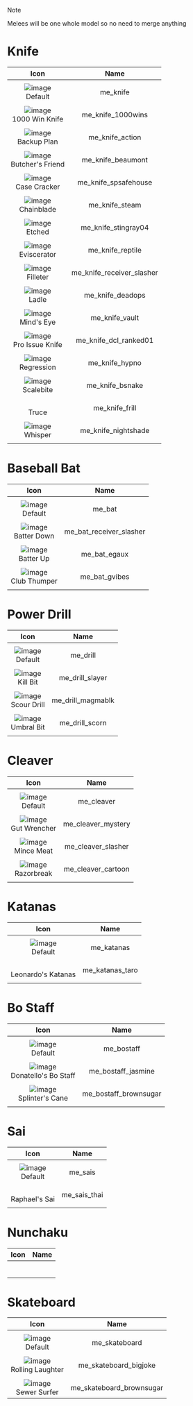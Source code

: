 
> [!NOTE]
> Melees will be one whole model so no need to merge anything





# Knife

| Icon | Name |
| :--: | :--: | 
| | | | | 
![image](https://github.com/user-attachments/assets/1bad4af4-a61e-46cf-8511-d16f0e8902dc) <br> Default | me_knife  | 
| | | | | 
![image](https://github.com/user-attachments/assets/98d33978-4252-442e-99f2-2b0175277d54) <br> 1000 Win Knife | me_knife_1000wins  | 
| | | | | 
![image](https://github.com/user-attachments/assets/71176b63-b385-48bd-9081-c3c01682e8e2) <br> Backup Plan | me_knife_action  | 
| | | | | 
![image](https://github.com/user-attachments/assets/915cc838-fa47-4a78-9417-b0434b530c48)  <br> Butcher's Friend |  me_knife_beaumont | 
| | | | | 
![image](https://github.com/user-attachments/assets/37281918-d70f-43fa-bff1-9777719f13cd)  <br> Case Cracker | me_knife_spsafehouse | 
| | | | | 
![image](https://github.com/user-attachments/assets/d959de98-a2bc-483b-97f1-f91f57f28586)  <br> Chainblade | me_knife_steam  | 
| | | | | 
![image](https://github.com/user-attachments/assets/2300a888-29d3-4379-941c-4f5c22a742d2)  <br> Etched | me_knife_stingray04 | 
| | | | | 
![image](https://github.com/user-attachments/assets/3e652608-318f-4d87-b521-9288277bbd40)  <br> Eviscerator | me_knife_reptile  | 
| | | | | 
![image](https://github.com/user-attachments/assets/9bba09e0-2f8c-46b7-af03-95a7b8c5207e)  <br> Filleter | me_knife_receiver_slasher  | 
| | | | | 
![image](https://github.com/user-attachments/assets/b36e881a-d129-41db-82f1-af00477dd889)  <br> Ladle | me_knife_deadops  | 
| | | | | 
 ![image](https://github.com/user-attachments/assets/be888b8b-a2d0-4201-963b-f767612cc035)  <br> Mind's Eye | me_knife_vault  | 
| | | | | 
 ![image](https://github.com/user-attachments/assets/724e4b87-3c9a-458c-8f71-82f7437bbb35)  <br> Pro Issue Knife | me_knife_dcl_ranked01  | 
| | | | | 
 ![image](https://github.com/user-attachments/assets/bc3b7dd3-9f28-492c-8724-41a69d6e774a)  <br> Regression | me_knife_hypno  | 
| | | | |
 ![image](https://github.com/user-attachments/assets/0a438963-31bf-4fde-a12c-a6aabfe5de42)  <br> Scalebite | me_knife_bsnake  | 
| | | | | 
<br> Truce | me_knife_frill  | 
| | | | | 
![image](https://github.com/user-attachments/assets/727a07ce-7f21-4dc4-b7db-1797564b1937)  <br> Whisper | me_knife_nightshade   | 
| | | | | 



# Baseball Bat

| Icon | Name |
| :--: | :--: | 
| | | | | 
![image](https://github.com/user-attachments/assets/aa43f146-fd5b-4ed9-a838-0a307d62000d)  <br> Default | me_bat  | 
| | | | | 
![image](https://github.com/user-attachments/assets/ab000d55-2b73-4fd5-a583-c7743d05a652)  <br> Batter Down | me_bat_receiver_slasher  | 
| | | | | 
![image](https://github.com/user-attachments/assets/3cef4c5c-9184-49d2-ad60-903bc516b548)  <br> Batter Up | me_bat_egaux  | 
| | | | | 
![image](https://github.com/user-attachments/assets/ebf43232-d866-45b5-b8e9-6d14dd823f04)  <br> Club Thumper | me_bat_gvibes  | 
| | | | | 



# Power Drill 

| Icon | Name |
| :--: | :--: | 
| | | | | 
| ![image](https://github.com/user-attachments/assets/87963860-b705-48c5-98a3-f191d393fd90)  <br> Default | me_drill |
| | | | | 
| ![image](https://github.com/user-attachments/assets/f7e9b2df-fa49-45dd-9140-e998917927d6) <br> Kill Bit | me_drill_slayer | 
| | | | | 
| ![image](https://github.com/user-attachments/assets/da2b8a6c-057d-4d73-8246-dd17404231ec)  <br> Scour Drill| me_drill_magmablk |
| | | | | 
| ![image](https://github.com/user-attachments/assets/ca6e2628-b3a3-4d3c-9c5b-94d073c5cf51)  <br>  Umbral Bit | me_drill_scorn |
| | | | | 


# Cleaver

| Icon | Name |
| :--: | :--: | 
| | | | | 
| ![image](https://github.com/user-attachments/assets/b0e12fd2-4b40-4b8b-b238-f4399cf4aef2) <br> Default | me_cleaver |
| | | | | 
| ![image](https://github.com/user-attachments/assets/b31dc1a9-f307-4e6d-b8a5-586d7c988db9) <br> Gut Wrencher | me_cleaver_mystery |
| | | | | 
| ![image](https://github.com/user-attachments/assets/d11323d0-5f9b-41ab-9379-7c2a5964c352) <br> Mince Meat | me_cleaver_slasher |
| | | | | 
| ![image](https://github.com/user-attachments/assets/beb93d18-4148-48d4-b642-3136d006dd72) <br> Razorbreak | me_cleaver_cartoon |
| | | | | 



# Katanas

| Icon | Name |
| :--: | :--: | 
| | | | | 
| ![image](https://github.com/user-attachments/assets/759adb92-210d-4b7a-8c05-7d43e404ae96) <br> Default | me_katanas |
| | | | | 
| <br> Leonardo's Katanas | me_katanas_taro |
| | | | | 



# Bo Staff 

| Icon | Name |
| :--: | :--: | 
| | | | | 
| ![image](https://github.com/user-attachments/assets/c9379681-43ca-4a2a-b128-48348ae3cb7c) <br> Default | me_bostaff |
| | | | | 
| ![image](https://github.com/user-attachments/assets/00ea7e0e-f837-4d45-9063-08a9c9f283ec) <br> Donatello's Bo Staff | me_bostaff_jasmine |
| | | | | 
| ![image](https://github.com/user-attachments/assets/b754716f-c598-43e1-8c19-804c3f756c50) <br> Splinter's Cane | me_bostaff_brownsugar |
| | | | | 



# Sai
| Icon | Name |
| :--: | :--: | 
| | | | | 
| ![image](https://github.com/user-attachments/assets/7a1b9576-471b-495b-9081-5d1ba3849806) <br> Default | me_sais |
| | | | | 
|  <br> Raphael's Sai | me_sais_thai |
| | | | | 



# Nunchaku

| Icon | Name |
| :--: | :--: | 
| | | | | 
|  <br> | |
| | | | | 



# Skateboard 

| Icon | Name |
| :--: | :--: | 
| | | | | 
| ![image](https://github.com/user-attachments/assets/132fd759-d51c-4a53-8ab8-887f18c5aa3f) <br> Default | me_skateboard  | 
| | | | | 
| ![image](https://github.com/user-attachments/assets/9c78f976-fff2-4f98-a2d8-6a3f794d203a) <br> Rolling Laughter | me_skateboard_bigjoke
| | | | | 
| ![image](https://github.com/user-attachments/assets/c64e114f-6770-4a42-be57-ae543fb16cb5) <br> Sewer Surfer | me_skateboard_brownsugar |




